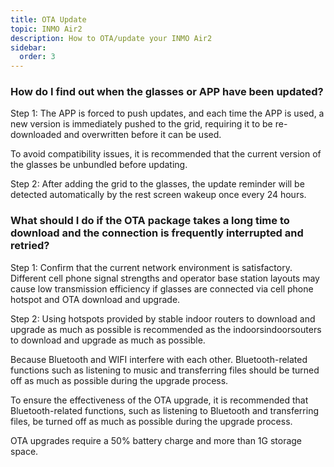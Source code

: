 ```yaml
---
title: OTA Update
topic: INMO Air2
description: How to OTA/update your INMO Air2
sidebar:
  order: 3
---
```




### How do I find out when the glasses or APP have been updated?

Step 1: The APP is forced to push updates, and each time the APP is used, a new version is immediately pushed to the grid, requiring it to be re-downloaded and overwritten before it can be used.

To avoid compatibility issues, it is recommended that the current version of the glasses be unbundled before updating.



Step 2: After adding the grid to the glasses, the update reminder will be detected automatically by the rest screen wakeup once every 24 hours.



### What should I do if the OTA package takes a long time to download and the connection is frequently interrupted and retried?

Step 1: Confirm that the current network environment is satisfactory. Different cell phone signal strengths and operator base station layouts may cause low transmission efficiency if glasses are connected via cell phone hotspot and OTA download and upgrade.



Step 2: Using hotspots provided by stable indoor routers to download and upgrade as much as possible is recommended as the indoorsindoorsouters to download and upgrade as much as possible.



Because Bluetooth and WIFI interfere with each other. Bluetooth-related functions such as listening to music and transferring files should be turned off as much as possible during the upgrade process.

To ensure the effectiveness of the OTA upgrade, it is recommended that Bluetooth-related functions, such as listening to Bluetooth and transferring files, be turned off as much as possible during the upgrade process.

OTA upgrades require a 50% battery charge and more than 1G storage space.



